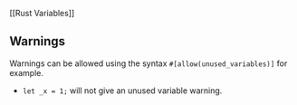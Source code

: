[[Rust Variables]]

## Warnings
Warnings can be allowed using the syntax `#[allow(unused_variables)]` for example.
- `let _x = 1;` will not give an unused variable warning.

